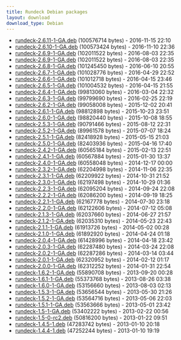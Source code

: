 ```yaml
---
title: Rundeck Debian packages
layout: download
download_type: Debian
---
```

* [rundeck-2.6.11-1-GA.deb](http://download.rundeck.org/deb/rundeck-2.6.11-1-GA.deb) (100576714 bytes) - 2016-11-15 22:10
* [rundeck-2.6.10-1-GA.deb](http://download.rundeck.org/deb/rundeck-2.6.10-1-GA.deb) (100573424 bytes) - 2016-11-10 22:36
* [rundeck-2.6.9-1-GA.deb](http://download.rundeck.org/deb/rundeck-2.6.9-1-GA.deb) (102011522 bytes) - 2016-08-03 22:35
* [rundeck-2.6.9-1-GA.deb](http://download.rundeck.org/deb/rundeck-2.6.9-1-GA.deb) (102011522 bytes) - 2016-08-03 22:35
* [rundeck-2.6.8-1-GA.deb](http://download.rundeck.org/deb/rundeck-2.6.8-1-GA.deb) (101245450 bytes) - 2016-06-10 20:55
* [rundeck-2.6.7-1-GA.deb](http://download.rundeck.org/deb/rundeck-2.6.7-1-GA.deb) (101028776 bytes) - 2016-04-29 22:52
* [rundeck-2.6.6-1-GA.deb](http://download.rundeck.org/deb/rundeck-2.6.6-1-GA.deb) (101012718 bytes) - 2016-04-15 23:46
* [rundeck-2.6.5-1-GA.deb](http://download.rundeck.org/deb/rundeck-2.6.5-1-GA.deb) (101004532 bytes) - 2016-04-15 21:55
* [rundeck-2.6.4-1-GA.deb](http://download.rundeck.org/deb/rundeck-2.6.4-1-GA.deb) (99813060 bytes) - 2016-03-04 22:32
* [rundeck-2.6.3-1-GA.deb](http://download.rundeck.org/deb/rundeck-2.6.3-1-GA.deb) (99799690 bytes) - 2016-02-25 22:19
* [rundeck-2.6.2-1-GA.deb](http://download.rundeck.org/deb/rundeck-2.6.2-1-GA.deb) (99058008 bytes) - 2015-12-02 20:41
* [rundeck-2.6.1-1-GA.deb](http://download.rundeck.org/deb/rundeck-2.6.1-1-GA.deb) (98812898 bytes) - 2015-10-23 23:51
* [rundeck-2.6.0-1-GA.deb](http://download.rundeck.org/deb/rundeck-2.6.0-1-GA.deb) (98820440 bytes) - 2015-10-08 18:55
* [rundeck-2.5.3-1-GA.deb](http://download.rundeck.org/deb/rundeck-2.5.3-1-GA.deb) (90791466 bytes) - 2015-08-12 22:31
* [rundeck-2.5.2-1-GA.deb](http://download.rundeck.org/deb/rundeck-2.5.2-1-GA.deb) (89961578 bytes) - 2015-07-07 18:24
* [rundeck-2.5.1-1-GA.deb](http://download.rundeck.org/deb/rundeck-2.5.1-1-GA.deb) (82418928 bytes) - 2015-05-15 21:03
* [rundeck-2.5.0-1-GA.deb](http://download.rundeck.org/deb/rundeck-2.5.0-1-GA.deb) (82403936 bytes) - 2015-04-16 17:40
* [rundeck-2.4.2-1-GA.deb](http://download.rundeck.org/deb/rundeck-2.4.2-1-GA.deb) (60565184 bytes) - 2015-02-13 22:51
* [rundeck-2.4.1-1-GA.deb](http://download.rundeck.org/deb/rundeck-2.4.1-1-GA.deb) (60567884 bytes) - 2015-01-30 13:37
* [rundeck-2.4.0-1-GA.deb](http://download.rundeck.org/deb/rundeck-2.4.0-1-GA.deb) (60558048 bytes) - 2014-12-17 00:00
* [rundeck-2.3.2-1-GA.deb](http://download.rundeck.org/deb/rundeck-2.3.2-1-GA.deb) (62204998 bytes) - 2014-11-06 22:35
* [rundeck-2.3.1-1-GA.deb](http://download.rundeck.org/deb/rundeck-2.3.1-1-GA.deb) (62209922 bytes) - 2014-10-31 21:52
* [rundeck-2.3.0-1-GA.deb](http://download.rundeck.org/deb/rundeck-2.3.0-1-GA.deb) (62197498 bytes) - 2014-10-29 01:36
* [rundeck-2.2.3-1-GA.deb](http://download.rundeck.org/deb/rundeck-2.2.3-1-GA.deb) (62095204 bytes) - 2014-09-24 22:08
* [rundeck-2.2.2-1-GA.deb](http://download.rundeck.org/deb/rundeck-2.2.2-1-GA.deb) (62086200 bytes) - 2014-09-19 18:25
* [rundeck-2.2.1-1-GA.deb](http://download.rundeck.org/deb/rundeck-2.2.1-1-GA.deb) (62167778 bytes) - 2014-07-30 23:18
* [rundeck-2.2.0-1-GA.deb](http://download.rundeck.org/deb/rundeck-2.2.0-1-GA.deb) (62122606 bytes) - 2014-07-12 05:08
* [rundeck-2.1.3-1-GA.deb](http://download.rundeck.org/deb/rundeck-2.1.3-1-GA.deb) (62037660 bytes) - 2014-06-27 21:57
* [rundeck-2.1.2-1-GA.deb](http://download.rundeck.org/deb/rundeck-2.1.2-1-GA.deb) (62035310 bytes) - 2014-05-23 22:43
* [rundeck-2.1.1-1-GA.deb](http://download.rundeck.org/deb/rundeck-2.1.1-1-GA.deb) (61913726 bytes) - 2014-05-02 00:28
* [rundeck-2.1.0-1-GA.deb](http://download.rundeck.org/deb/rundeck-2.1.0-1-GA.deb) (61892920 bytes) - 2014-04-24 01:18
* [rundeck-2.0.4-1-GA.deb](http://download.rundeck.org/deb/rundeck-2.0.4-1-GA.deb) (61428996 bytes) - 2014-04-18 23:42
* [rundeck-2.0.3-1-GA.deb](http://download.rundeck.org/deb/rundeck-2.0.3-1-GA.deb) (62287480 bytes) - 2014-03-24 22:08
* [rundeck-2.0.2-1-GA.deb](http://download.rundeck.org/deb/rundeck-2.0.2-1-GA.deb) (62287286 bytes) - 2014-03-14 03:44
* [rundeck-2.0.1-1-GA.deb](http://download.rundeck.org/deb/rundeck-2.0.1-1-GA.deb) (62320952 bytes) - 2014-02-12 01:17
* [rundeck-2.0.0-1-GA.deb](http://download.rundeck.org/deb/rundeck-2.0.0-1-GA.deb) (62312252 bytes) - 2014-01-31 22:54
* [rundeck-1.6.2-1-GA.deb](http://download.rundeck.org/deb/rundeck-1.6.2-1-GA.deb) (55890708 bytes) - 2013-09-20 00:28
* [rundeck-1.6.1-1-GA.deb](http://download.rundeck.org/deb/rundeck-1.6.1-1-GA.deb) (55373768 bytes) - 2013-08-26 03:38
* [rundeck-1.6.0-1-GA.deb](http://download.rundeck.org/deb/rundeck-1.6.0-1-GA.deb) (53156660 bytes) - 2013-08-03 02:13
* [rundeck-1.5.3-1-GA.deb](http://download.rundeck.org/deb/rundeck-1.5.3-1-GA.deb) (53656544 bytes) - 2013-05-30 21:26
* [rundeck-1.5.2-1-GA.deb](http://download.rundeck.org/deb/rundeck-1.5.2-1-GA.deb) (53564716 bytes) - 2013-05-06 22:03
* [rundeck-1.5.1-1-GA.deb](http://download.rundeck.org/deb/rundeck-1.5.1-1-GA.deb) (53563666 bytes) - 2013-05-01 23:42
* [rundeck-1.5-1-GA.deb](http://download.rundeck.org/deb/rundeck-1.5-1-GA.deb) (53402222 bytes) - 2013-02-22 00:56
* [rundeck-1.5-0-rc2.deb](http://download.rundeck.org/deb/rundeck-1.5-0-rc2.deb) (50816200 bytes) - 2013-01-22 09:51
* [rundeck-1.4.5-1.deb](http://download.rundeck.org/deb/rundeck-1.4.5-1.deb) (47283742 bytes) - 2013-01-10 20:18
* [rundeck-1.4.4-1.deb](http://download.rundeck.org/deb/rundeck-1.4.4-1.deb) (47252244 bytes) - 2013-01-10 19:19
